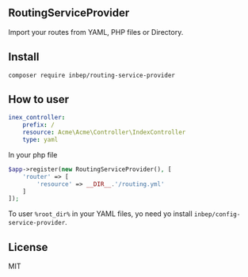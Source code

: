 RoutingServiceProvider
----------------------
Import your routes from YAML, PHP files or Directory.

Install
-------
```
composer require inbep/routing-service-provider
```

How to user
-----------

```yaml
inex_controller:
    prefix: /
    resource: Acme\Acme\Controller\IndexController
    type: yaml
```

In your php file
```php
$app->register(new RoutingServiceProvider(), [
    'router' => [
        'resource' => __DIR__.'/routing.yml'
    ]
]);
```

To user `%root_dir%` in your YAML files, yo need yo install `inbep/config-service-provider`.

License
-------
MIT
